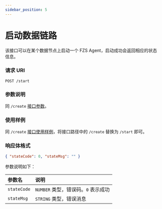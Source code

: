 ```yaml
---
sidebar_position: 5
---
```


# 启动数据链路

该接口可以在某个数据节点上启动一个 FZS Agent，启动成功会返回相应的状态信息。

### 请求 URI

`POST /start`

### 参数说明

同 `/create` [接口参数](./create/#create-params)。

### 使用样例

同 `/create` [接口使用样例](./create/#create-usage)，将接口路径中的 `/create` 替换为 `/start` 即可。

### 响应体格式

```json
{ "stateCode": 0, "stateMsg": "" }
```

参数说明如下：

| 参数名      | 说明                                |
| :---------- | :---------------------------------- |
| `stateCode` | `NUMBER` 类型，错误码。`0` 表示成功 |
| `stateMsg`  | `STRING` 类型，错误消息             |

